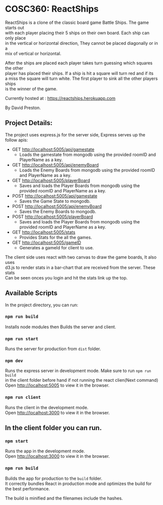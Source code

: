 # COSC360: ReactShips
ReactShips is a clone of the classic board game Battle Ships. The game starts out<br> 
with each player placing their 5 ships on their own board. Each ship can only place <br>
in the vertical or horizontal direction, They cannot be placed diagonally or in a <br>
mix of vertical or horizontal.

After the ships are placed each player takes turn guessing which squares the other <br>
player has placed their ships. If a ship is hit a square will turn red and if its <br>
a miss the square will turn white. The first player to sink all the other players ships<br>
is the winner of the game.

Currently hosted at : https://reactships.herokuapp.com

By David Preston.

## Project Details:

The project uses express.js for the server side, Express serves up the follow apis:

* GET [http://localhost:5005/api/gamestate](http://localhost:5005/api/gamestate/roomID&PlayerName)
  * Loads the gamestate from mongodb using the provided roomID and PlayerName as a key.
* GET [http://localhost:5005/api/enemyBoard](http://localhost:5005/api/enemyBoard/roomID&PlayerName)
  * Loads the Enemy Boards from mongodb using the provided roomID and PlayerName as a key.
* GET [http://localhost:5005/playerBoard](http://localhost:5005/playerBoard/roomID&PlayerName)
  * Saves and loads the Player Boards from mongodb using the provided roomID and PlayerName as a key.
* POST [http://localhost:5005/api/gamestate](http://localhost:5005/api/gamestate)
  * Saves the Game State to mongodb.
* POST [http://localhost:5005/api/enemyBoard](http://localhost:5005/api/enemyBoard)
  * Saves the Enemy Boards to mongodb.
* POST [http://localhost:5005/playerBoard](http://localhost:5005/playerBoard)
  * Saves and loads the Player Boards from mongodb using the provided roomID and PlayerName as a key.
* GET [http://localhost:5005/stats](http://localhost:5005/stats)
  * Provides Stats for the all the games.
* GET [http://localhost:5005/gameID](http://localhost:5005/gameID)
  * Generates a gameId for client to use.

The client side uses react with two canvas to draw the game boards, It also uses<br>
d3.js to render stats in a bar-chart that are received from the server. These stats <br>
Can be seen onces you login and hit the stats link up the top.

## Available Scripts

In the project directory, you can run:

### `npm run build`

Installs node modules then Builds the server and client.<br>

### `npm run start`

Runs the server for production from `dist` folder.<br>

### `npm dev`

Runs the express server in development mode. Make sure to run `npm run build` <br>
in the client folder before hand if not running the react clien(Next command)<br>
Open [http://localhost:5005](http://localhost:5005) to view it in the browser.

### `npm run client`

Runs the client in the development mode.<br>
Open [http://localhost:3000](http://localhost:3000) to view it in the browser.

## In the client folder you can run.

### `npm start`

Runs the app in the development mode.<br>
Open [http://localhost:3000](http://localhost:3000) to view it in the browser.

### `npm run build`

Builds the app for production to the `build` folder.<br>
It correctly bundles React in production mode and optimizes the build for the best performance.

The build is minified and the filenames include the hashes.<br>
